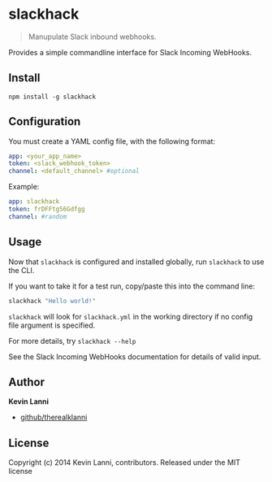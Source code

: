 # slackhack

> Manupulate Slack inbound webhooks.

Provides a simple commandline interface for Slack Incoming WebHooks.

## Install
`npm install -g slackhack`

## Configuration
You must create a YAML config file, with the following format:

```yaml
app: <your_app_name>
token: <slack_webhook_token>
channel: <default_channel> #optional
```

Example:

```yaml
app: slackhack
token: frDFFtg56Gdfgg
channel: #random
```

## Usage
Now that `slackhack` is configured and installed globally, run `slackhack` to use the CLI.

If you want to take it for a test run, copy/paste this into the command line:

```bash
slackhack "Hello world!"
```

`slackhack` will look for `slackhack.yml` in the working directory if no config file argument is specified.

For more details, try `slackhack --help`

See the Slack Incoming WebHooks documentation for details of valid input.

## Author

**Kevin Lanni**

* [github/therealklanni](https://github.com/therealklanni)

## License
Copyright (c) 2014 Kevin Lanni, contributors.
Released under the MIT license

